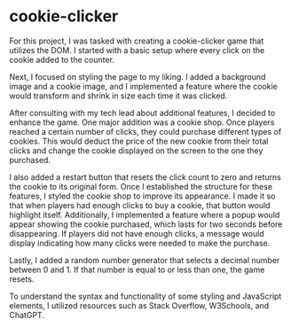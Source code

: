 # cookie-clicker
For this project, I was tasked with creating a cookie-clicker game that utilizes the DOM. I started with a basic setup where every click on the cookie added to the counter. 

Next, I focused on styling the page to my liking. I added a background image and a cookie image, and I implemented a feature where the cookie would transform and shrink in size each time it was clicked.

After consulting with my tech lead about additional features, I decided to enhance the game. One major addition was a cookie shop. Once players reached a certain number of clicks, they could purchase different types of cookies. This would deduct the price of the new cookie from their total clicks and change the cookie displayed on the screen to the one they purchased.

I also added a restart button that resets the click count to zero and returns the cookie to its original form. Once I established the structure for these features, I styled the cookie shop to improve its appearance. I made it so that when players had enough clicks to buy a cookie, that button would highlight itself. Additionally, I implemented a feature where a popup would appear showing the cookie purchased, which lasts for two seconds before disappearing. If players did not have enough clicks, a message would display indicating how many clicks were needed to make the purchase.

Lastly, I added a random number generator that selects a decimal number between 0 and 1. If that number is equal to or less than one, the game resets. 

To understand the syntax and functionality of some styling and JavaScript elements, I utilized resources such as Stack Overflow, W3Schools, and ChatGPT.